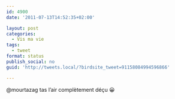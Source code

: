 ```yaml
---
id: 4900
date: '2011-07-13T14:52:35+02:00'

layout: post
categories:
  - Vis ma vie
tags:
  - tweet
format: status
publish_social: no
guid: 'http://tweets.local/?birdsite_tweet=91158084994596866'

---
```


@mourtazag tas l’air complètement déçu 😀